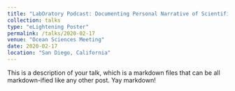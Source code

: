 ```yaml
---
title: "LabOratory Podcast: Documenting Personal Narrative of Scientific Significance"
collection: talks
type: "eLightening Poster"
permalink: /talks/2020-02-17
venue: "Ocean Sciences Meeting"
date: 2020-02-17
location: "San Diego, California"
---
```


This is a description of your talk, which is a markdown files that can be all markdown-ified like any other post. Yay markdown!
